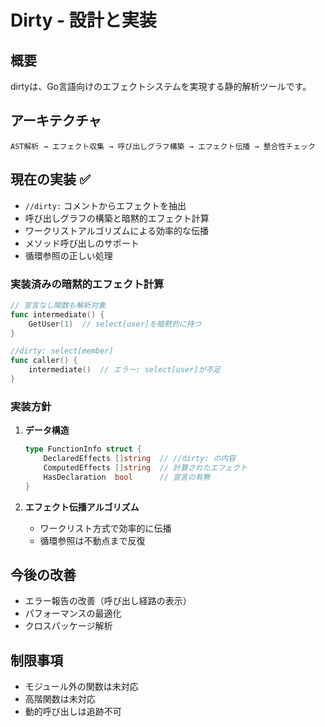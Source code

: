 # Dirty - 設計と実装

## 概要

dirtyは、Go言語向けのエフェクトシステムを実現する静的解析ツールです。

## アーキテクチャ

```
AST解析 → エフェクト収集 → 呼び出しグラフ構築 → エフェクト伝播 → 整合性チェック
```

## 現在の実装 ✅

- `//dirty:` コメントからエフェクトを抽出
- 呼び出しグラフの構築と暗黙的エフェクト計算
- ワークリストアルゴリズムによる効率的な伝播
- メソッド呼び出しのサポート
- 循環参照の正しい処理

### 実装済みの暗黙的エフェクト計算

```go
// 宣言なし関数も解析対象
func intermediate() {
    GetUser(1)  // select[user]を暗黙的に持つ
}

//dirty: select[member]
func caller() {
    intermediate()  // エラー: select[user]が不足
}
```

### 実装方針

1. **データ構造**
   ```go
   type FunctionInfo struct {
       DeclaredEffects []string  // //dirty: の内容
       ComputedEffects []string  // 計算されたエフェクト
       HasDeclaration  bool      // 宣言の有無
   }
   ```

2. **エフェクト伝播アルゴリズム**
   - ワークリスト方式で効率的に伝播
   - 循環参照は不動点まで反復

## 今後の改善

- エラー報告の改善（呼び出し経路の表示）
- パフォーマンスの最適化
- クロスパッケージ解析

## 制限事項

- モジュール外の関数は未対応
- 高階関数は未対応
- 動的呼び出しは追跡不可